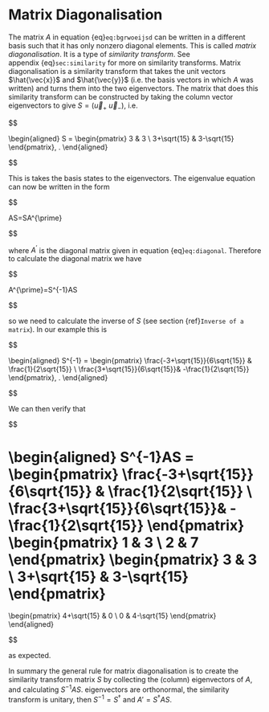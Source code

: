 # Matrix Diagonalisation

The matrix $A$ in equation
{eq}`eq:bgrwoeijsd` can be written in a different basis such
that it has only nonzero diagonal elements. This is called *matrix
diagonalisation*. It is a type of *similarity transform*. See
appendix {eq}`sec:similarity` for more on similarity transforms. Matrix
diagonalisation is a similarity transform that takes the unit vectors
$\hat{\vec{x}}$ and $\hat{\vec{y}}$ (i.e. the basis vectors in which
$A$ was written) and turns them into the two eigenvectors. The matrix
that does this similarity transform can be constructed by taking the
column vector eigenvectors to give $S = (\vec{u}_+ ~ \vec{u}_-)$, i.e.


$$

\begin{aligned}
 S = 
   \begin{pmatrix}
  3 & 3 \\
  3+\sqrt{15} & 3-\sqrt{15}
 \end{pmatrix}\, .
\end{aligned}

$$

 This is takes the basis states to the eigenvectors. The
eigenvalue equation can now be written in the form 

$$

AS=SA^{\prime}

$$


where $A^{\prime}$ is the diagonal matrix given in
equation {eq}`eq:diagonal`. Therefore to calculate the diagonal matrix we
have 

$$

A^{\prime}=S^{-1}AS

$$

 so we need to calculate the inverse of $S$
(see section {ref}`Inverse of a matrix`). In our example this is 

$$

\begin{aligned}
 S^{-1} = 
   \begin{pmatrix}
  \frac{-3+\sqrt{15}}{6\sqrt{15}} & \frac{1}{2\sqrt{15}} \\
  \frac{3+\sqrt{15}}{6\sqrt{15}}& -\frac{1}{2\sqrt{15}}
 \end{pmatrix}\, .
\end{aligned}

$$

 We can then verify that 
 
 $$

\begin{aligned}
 S^{-1}AS = 
 \begin{pmatrix}
  \frac{-3+\sqrt{15}}{6\sqrt{15}} & \frac{1}{2\sqrt{15}} \\
  \frac{3+\sqrt{15}}{6\sqrt{15}}& -\frac{1}{2\sqrt{15}}
 \end{pmatrix}
 \begin{pmatrix}
  1 & 3 \\ 2 & 7
 \end{pmatrix}
 \begin{pmatrix}
  3 & 3 \\
  3+\sqrt{15} & 3-\sqrt{15}
 \end{pmatrix}
 =
 \begin{pmatrix}
  4+\sqrt{15} & 0 \\ 0 & 4-\sqrt{15} 
 \end{pmatrix}
\end{aligned}

$$

 as expected.

In summary the general rule for matrix diagonalisation is to create the
similarity transform matrix $S$ by collecting the (column) eigenvectors
of $A$, and calculating $S^{-1} A S$. eigenvectors are orthonormal, the
similarity transform is unitary, then $S^{-1} = S^\dagger$ and
$A' = S^\dagger AS$.
